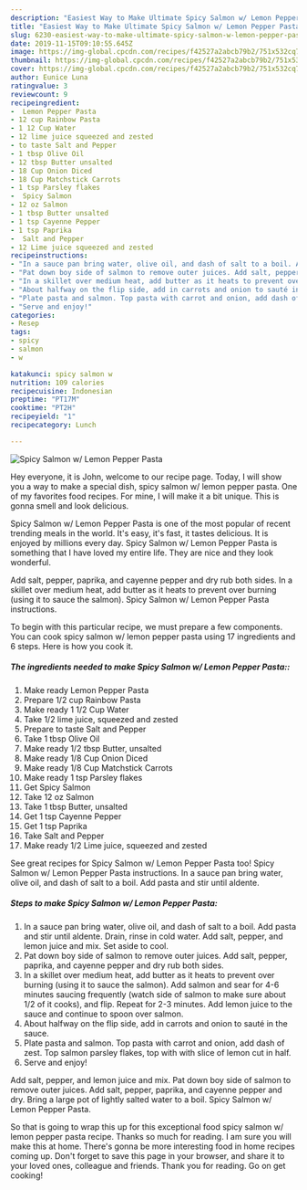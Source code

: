 ```yaml
---
description: "Easiest Way to Make Ultimate Spicy Salmon w/ Lemon Pepper Pasta"
title: "Easiest Way to Make Ultimate Spicy Salmon w/ Lemon Pepper Pasta"
slug: 6230-easiest-way-to-make-ultimate-spicy-salmon-w-lemon-pepper-pasta
date: 2019-11-15T09:10:55.645Z
image: https://img-global.cpcdn.com/recipes/f42527a2abcb79b2/751x532cq70/spicy-salmon-w-lemon-pepper-pasta-recipe-main-photo.jpg
thumbnail: https://img-global.cpcdn.com/recipes/f42527a2abcb79b2/751x532cq70/spicy-salmon-w-lemon-pepper-pasta-recipe-main-photo.jpg
cover: https://img-global.cpcdn.com/recipes/f42527a2abcb79b2/751x532cq70/spicy-salmon-w-lemon-pepper-pasta-recipe-main-photo.jpg
author: Eunice Luna
ratingvalue: 3
reviewcount: 9
recipeingredient:
-  Lemon Pepper Pasta
- 12 cup Rainbow Pasta
- 1 12 Cup Water
- 12 lime juice squeezed and zested
- to taste Salt and Pepper
- 1 tbsp Olive Oil
- 12 tbsp Butter unsalted
- 18 Cup Onion Diced
- 18 Cup Matchstick Carrots
- 1 tsp Parsley flakes
-  Spicy Salmon
- 12 oz Salmon
- 1 tbsp Butter unsalted
- 1 tsp Cayenne Pepper
- 1 tsp Paprika
-  Salt and Pepper
- 12 Lime juice squeezed and zested
recipeinstructions:
- "In a sauce pan bring water, olive oil, and dash of salt to a boil. Add pasta and stir until aldente. Drain, rinse in cold water. Add salt, pepper, and lemon juice and mix. Set aside to cool."
- "Pat down boy side of salmon to remove outer juices. Add salt, pepper, paprika, and cayenne pepper and dry rub both sides."
- "In a skillet over medium heat, add butter as it heats to prevent over burning (using it to sauce the salmon). Add salmon and sear for 4-6 minutes saucing frequently (watch side of salmon to make sure about 1/2 of it cooks), and flip. Repeat for 2-3 minutes. Add lemon juice to the sauce and continue to spoon over salmon."
- "About halfway on the flip side, add in carrots and onion to sauté in the sauce."
- "Plate pasta and salmon. Top pasta with carrot and onion, add dash of zest. Top salmon parsley flakes, top with with slice of lemon cut in half."
- "Serve and enjoy!"
categories:
- Resep
tags:
- spicy
- salmon
- w

katakunci: spicy salmon w
nutrition: 109 calories
recipecuisine: Indonesian
preptime: "PT17M"
cooktime: "PT2H"
recipeyield: "1"
recipecategory: Lunch

---
```



![Spicy Salmon w/ Lemon Pepper Pasta](https://img-global.cpcdn.com/recipes/f42527a2abcb79b2/751x532cq70/spicy-salmon-w-lemon-pepper-pasta-recipe-main-photo.jpg)

Hey everyone, it is John, welcome to our recipe page. Today, I will show you a way to make a special dish, spicy salmon w/ lemon pepper pasta. One of my favorites food recipes. For mine, I will make it a bit unique. This is gonna smell and look delicious.

Spicy Salmon w/ Lemon Pepper Pasta is one of the most popular of recent trending meals in the world. It's easy, it's fast, it tastes delicious. It is enjoyed by millions every day. Spicy Salmon w/ Lemon Pepper Pasta is something that I have loved my entire life. They are nice and they look wonderful.

Add salt, pepper, paprika, and cayenne pepper and dry rub both sides. In a skillet over medium heat, add butter as it heats to prevent over burning (using it to sauce the salmon). Spicy Salmon w/ Lemon Pepper Pasta instructions.


To begin with this particular recipe, we must prepare a few components. You can cook spicy salmon w/ lemon pepper pasta using 17 ingredients and 6 steps. Here is how you cook it.

##### The ingredients needed to make Spicy Salmon w/ Lemon Pepper Pasta::

1. Make ready  Lemon Pepper Pasta
1. Prepare 1/2 cup Rainbow Pasta
1. Make ready 1 1/2 Cup Water
1. Take 1/2 lime juice, squeezed and zested
1. Prepare to taste Salt and Pepper
1. Take 1 tbsp Olive Oil
1. Make ready 1/2 tbsp Butter, unsalted
1. Make ready 1/8 Cup Onion Diced
1. Make ready 1/8 Cup Matchstick Carrots
1. Make ready 1 tsp Parsley flakes
1. Get  Spicy Salmon
1. Take 12 oz Salmon
1. Take 1 tbsp Butter, unsalted
1. Get 1 tsp Cayenne Pepper
1. Get 1 tsp Paprika
1. Take  Salt and Pepper
1. Make ready 1/2 Lime juice, squeezed and zested


See great recipes for Spicy Salmon w/ Lemon Pepper Pasta too! Spicy Salmon w/ Lemon Pepper Pasta instructions. In a sauce pan bring water, olive oil, and dash of salt to a boil. Add pasta and stir until aldente. 

##### Steps to make Spicy Salmon w/ Lemon Pepper Pasta:

1. In a sauce pan bring water, olive oil, and dash of salt to a boil. Add pasta and stir until aldente. Drain, rinse in cold water. Add salt, pepper, and lemon juice and mix. Set aside to cool.
1. Pat down boy side of salmon to remove outer juices. Add salt, pepper, paprika, and cayenne pepper and dry rub both sides.
1. In a skillet over medium heat, add butter as it heats to prevent over burning (using it to sauce the salmon). Add salmon and sear for 4-6 minutes saucing frequently (watch side of salmon to make sure about 1/2 of it cooks), and flip. Repeat for 2-3 minutes. Add lemon juice to the sauce and continue to spoon over salmon.
1. About halfway on the flip side, add in carrots and onion to sauté in the sauce.
1. Plate pasta and salmon. Top pasta with carrot and onion, add dash of zest. Top salmon parsley flakes, top with with slice of lemon cut in half.
1. Serve and enjoy!


Add salt, pepper, and lemon juice and mix. Pat down boy side of salmon to remove outer juices. Add salt, pepper, paprika, and cayenne pepper and dry. Bring a large pot of lightly salted water to a boil. Spicy Salmon w/ Lemon Pepper Pasta. 

So that is going to wrap this up for this exceptional food spicy salmon w/ lemon pepper pasta recipe. Thanks so much for reading. I am sure you will make this at home. There's gonna be more interesting food in home recipes coming up. Don't forget to save this page in your browser, and share it to your loved ones, colleague and friends. Thank you for reading. Go on get cooking!
